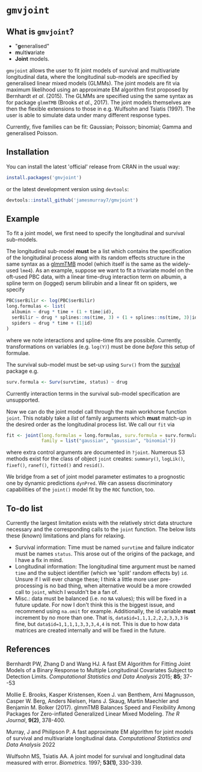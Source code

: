 # `gmvjoint`

## What is `gmvjoint`?

* "**g**eneralised"
* **m**ulti**v**ariate
* **Joint** models.


`gmvjoint` allows the user to fit joint models of survival and multivariate longitudinal data, where the 
longitudinal sub-models are specified by generalised linear mixed models (GLMMs). The joint models 
are fit via maximum likelihood using an approximate EM algorithm first proposed by Bernhardt *et
al*. (2015). The GLMMs are specified using the same syntax as for package `glmmTMB` (Brooks *et
al*., 2017). The joint models themselves are then the  flexible extensions to those in e.g.
Wulfsohn and Tsiatis (1997). The user is able to simulate data under many different response
types.

Currently, five families can be fit: Gaussian; Poisson; binomial; Gamma and generalised Poisson. 

## Installation
You can install the latest 'official' release from CRAN in the usual way: 
```r
install.packages('gmvjoint')
```

or the latest development version using `devtools`: 
```r
devtools::install_github('jamesmurray7/gmvjoint')
``` 

## Example
To fit a joint model, we first need to specify the longitudinal and survival sub-models. 

The longitudinal sub-model **must** be a list which contains the specification of the longitudinal process along with its random effects structure 
in the same syntax as a [glmmTMB](https://cran.r-project.org/package=glmmTMB) model (which itself is the same as the widely-used `lme4`). 
As an example, suppose we want to fit a trivariate model on the oft-used PBC data, with a linear time-drug interaction term on albumin, a spline term on
(logged) serum bilirubin and a linear fit on spiders, we specify
```r
PBC$serBilir <- log(PBC$serBilir)
long.formulas <- list(
  albumin ~ drug * time + (1 + time|id),
  serBilir ~ drug * splines::ns(time, 3) + (1 + splines::ns(time, 3)|id),
  spiders ~ drug * time + (1|id)
)
```
where we note interactions and spline-time fits are possible. Currently, transformations on variables (e.g. `log(Y)`) must be done *before* this setup of formulae. 

The survival sub-model must be set-up using `Surv()` from the [survival](https://cran.r-project.org/package=survival) package e.g.
```r
surv.formula <- Surv(survtime, status) ~ drug
```
Currently interaction terms in the survival sub-model specification are unsupported. 

Now we can do the joint model call through the main workhorse function `joint`. This notably take a *list* of family arguments which **must** match-up in the desired order as the longitudinal process
list. We call our `fit` via
```r
fit <- joint(long.formulas = long.formulas, surv.formula = surv.formula, data = PBC, 
             family = list("gaussian", "gaussian", "binomial"))
```
where extra control arguments are documented in `?joint`. Numerous S3 methods exist for the class of object `joint` creates: `summary()`, `logLik()`, `fixef()`, `ranef()`, `fitted()` and `resid()`. 

We bridge from a set of joint model parameter estimates to a prognostic one by dynamic predictions `dynPred`. We can assess discriminatory capabilities of the `joint()` model fit by the `ROC` function, too.

## To-do list
Currently the largest limitation exists with the relatively strict data structure necessary and the corresponding calls to the `joint` function. The below lists these (known) limitations and plans for relaxing.

* Survival information: Time must be named `survtime` and failure indicator must be names `status`. This arose out of the origins of the package, and I have a fix in mind.
* Longitudinal information: The longitudinal time argument must be named `time` and the subject identifier (which we 'split' random effects by) `id`. Unsure if I will ever change these; I think a little more user pre-processing is no bad thing, when alternative would be a more crowded call to `joint`, which I wouldn't be a fan of.
* Misc.: data must be balanced (i.e. no `NA` values); this will be fixed in a future update. For now I don't think this is the biggest issue, and recommend using `na.omit` for example. Additionally, the id variable __must__ increment by no more than one. That is, `data$id=1,1,1,2,2,2,3,3,3` is fine, but `data$id=1,1,1,1,3,3,3,4,4` is not. This is due to how data matrices are created internally and will be fixed in the future. 

## References

Bernhardt PW, Zhang D and Wang HJ. A fast EM Algorithm for Fitting Joint Models of a Binary 
Response to Multiple Longitudinal Covariates Subject to Detection Limits. 
*Computational Statistics and Data Analysis* 2015; **85**; 37--53

Mollie E. Brooks, Kasper Kristensen, Koen J. van Benthem, Arni Magnusson, Casper W. Berg, Anders
Nielsen, Hans J. Skaug, Martin Maechler and Benjamin M. Bolker (2017). glmmTMB Balances Speed and
Flexibility Among Packages for Zero-inflated Generalized Linear Mixed Modeling. 
*The R Journal*, **9(2)**, 378-400.

Murray, J and Philipson P. A fast approximate EM algorithm for joint models of survival and
multivariate longitudinal data. *Computational Statistics and Data Analysis* 2022

Wulfsohn MS, Tsiatis AA. A joint model for survival and longitudinal data
measured with error. *Biometrics.* 1997; **53(1)**, 330-339.

